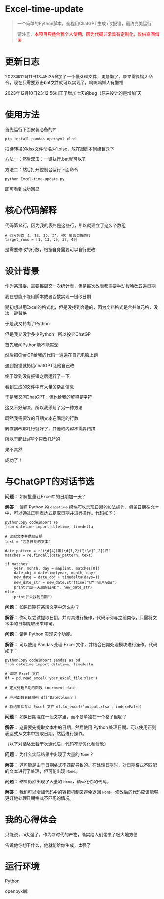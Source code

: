 # Excel-time-update

> 一个简单的Python脚本，全程用ChatGPT生成+改报错，最终完美运行
>
> 请注意，<font color='red'>本项目只适合我个人使用，因为代码非常具有定制化，仅供查阅借鉴</font>

# 更新日志

2023年12月11日13:45:35增加了一个批处理文件，更加懒了，原来需要输入命令，现在只需要双击bat文件就可以实现了，呜呜呜懒人有懒福

2023年12月10日23:12:56纠正了增加七天的bug（原来设计的是增加1天

# 使用方法

首先运行下面安装必备的库

```
pip install pandas openpyxl xlrd
```

把待转换的xlsx文件命名为1.xlsx，放在跟脚本同级目录下

方法一：然后双击：一键执行.bat就可以了

方法二：然后打开控制台运行下面命令

```
python Excel-time-update.py
```

即可看到成功回显

# 核心代码解释

代码第14行，因为我的表格是这些行，所以就建立了这么个数组

```
# 行号列表（1, 12, 25, 37, 49）包含日期的行
target_rows = [1, 13, 25, 37, 49]
```

是需要修改的行数，根据自身需要可以自行更改

# 设计背景

作为某班委，需要每周交一次统计表，但是每次改表都需要手动梭哈改五遍日期

我在想能不能用脚本或者函数实现一键改日期

期初想过用Excel的格式化，但是没找到合适的，因为文档格式是合并单元格，没法一键替换

于是我又转向了Python

但是我又没学多少Python，所以投奔ChatGP

首先我问Python能不能实现

然后把ChatGP给我的代码一遍遍在自己电脑上跑

遇到报错就扔给chatGPT让他自己改

终于改到没有报错之后运行了一下

看到生成的文件中有大量的杂乱信息

于是我又问ChatGPT，但他给我的解释是字符

这又不好解决，所以我采用了另一种方法

既然我需要改的日期文本在固定的行数

我直接改那几行就好了，其他的内容不需要扫描

所以干脆让ai写个只改几行的

果不其然

成功了！

# 与ChatGPT的对话节选

**问题：** 如何批量让Excel中的日期加一天？

**解答：** 使用 Python 的 `datetime` 模块可以实现日期的加法操作。假设日期在文本中，可以通过正则表达式提取日期并进行操作。代码如下：

```
pythonCopy codeimport re
from datetime import datetime, timedelta

# 读取文本并提取日期
text = "包含日期的文本"

date_pattern = r"(\d{4})年(\d{1,2})月(\d{1,2})日"
matches = re.findall(date_pattern, text)

if matches:
    year, month, day = map(int, matches[0])
    date_obj = datetime(year, month, day)
    new_date = date_obj + timedelta(days=1)
    new_date_str = new_date.strftime("%Y年%m月%d日")
    print("加一天后的日期:", new_date_str)
else:
    print("未找到日期")
```

**问题：** 如果日期在某段文字中怎么办？

**解答：** 你可以尝试提取日期，并对其进行操作，代码示例与之前类似，只需将文本中的日期提取出来即可。

**问题：** 请用 Python 实现这个功能。

**解答：** 可以使用 Pandas 处理 Excel 文件，并结合日期处理模块进行操作。代码如下：

```
pythonCopy codeimport pandas as pd
from datetime import datetime, timedelta

# 读取 Excel 文件
df = pd.read_excel('your_excel_file.xlsx')

# 定义处理日期的函数 increment_date

# 应用函数到日期列 df['DateColumn']

# 将结果保存回 Excel 文件 df.to_excel('output.xlsx', index=False)
```

**问题：** 如果日期混在一段文字里，而不是单独在一个格子里呢？

**解答：** 这需要先提取文本中的日期，然后使用 Python 处理日期。可以使用正则表达式从文本中提取日期，然后进行操作。

（以下对话略去若干次迭代后，代码不断优化和修改）

**问题：** 为什么实际结果中出现了大量的 `None`？

**解答：** 这可能是由于日期格式不匹配导致的。在处理日期时，对日期格式不匹配的文本进行了处理，但可能出现 `None`。

**问题：** 结果仍然出现了大量的 `None`，请优化你的代码。

**解答：** 我们可以增加代码中的容错机制来避免返回 `None`。修改后的代码应该能够更好地处理日期格式不匹配的情况。

# 我的心得体会

只能说，ai太强了，作为新时代的产物，确实给人们带来了极大地方便

告诉他你想干什么，他就能给你生成，太强了

# 运行环境

Python

openpyxl库

